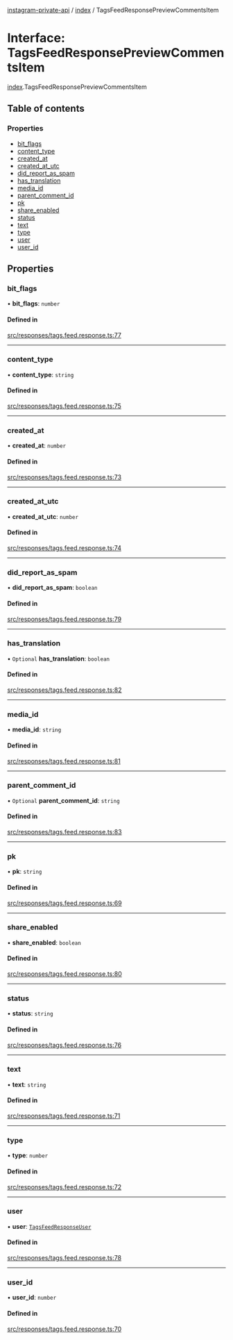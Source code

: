 [instagram-private-api](../../README.md) / [index](../../modules/index.md) / TagsFeedResponsePreviewCommentsItem

# Interface: TagsFeedResponsePreviewCommentsItem

[index](../../modules/index.md).TagsFeedResponsePreviewCommentsItem

## Table of contents

### Properties

- [bit\_flags](TagsFeedResponsePreviewCommentsItem.md#bit_flags)
- [content\_type](TagsFeedResponsePreviewCommentsItem.md#content_type)
- [created\_at](TagsFeedResponsePreviewCommentsItem.md#created_at)
- [created\_at\_utc](TagsFeedResponsePreviewCommentsItem.md#created_at_utc)
- [did\_report\_as\_spam](TagsFeedResponsePreviewCommentsItem.md#did_report_as_spam)
- [has\_translation](TagsFeedResponsePreviewCommentsItem.md#has_translation)
- [media\_id](TagsFeedResponsePreviewCommentsItem.md#media_id)
- [parent\_comment\_id](TagsFeedResponsePreviewCommentsItem.md#parent_comment_id)
- [pk](TagsFeedResponsePreviewCommentsItem.md#pk)
- [share\_enabled](TagsFeedResponsePreviewCommentsItem.md#share_enabled)
- [status](TagsFeedResponsePreviewCommentsItem.md#status)
- [text](TagsFeedResponsePreviewCommentsItem.md#text)
- [type](TagsFeedResponsePreviewCommentsItem.md#type)
- [user](TagsFeedResponsePreviewCommentsItem.md#user)
- [user\_id](TagsFeedResponsePreviewCommentsItem.md#user_id)

## Properties

### bit\_flags

• **bit\_flags**: `number`

#### Defined in

[src/responses/tags.feed.response.ts:77](https://github.com/Nerixyz/instagram-private-api/blob/0e0721c/src/responses/tags.feed.response.ts#L77)

___

### content\_type

• **content\_type**: `string`

#### Defined in

[src/responses/tags.feed.response.ts:75](https://github.com/Nerixyz/instagram-private-api/blob/0e0721c/src/responses/tags.feed.response.ts#L75)

___

### created\_at

• **created\_at**: `number`

#### Defined in

[src/responses/tags.feed.response.ts:73](https://github.com/Nerixyz/instagram-private-api/blob/0e0721c/src/responses/tags.feed.response.ts#L73)

___

### created\_at\_utc

• **created\_at\_utc**: `number`

#### Defined in

[src/responses/tags.feed.response.ts:74](https://github.com/Nerixyz/instagram-private-api/blob/0e0721c/src/responses/tags.feed.response.ts#L74)

___

### did\_report\_as\_spam

• **did\_report\_as\_spam**: `boolean`

#### Defined in

[src/responses/tags.feed.response.ts:79](https://github.com/Nerixyz/instagram-private-api/blob/0e0721c/src/responses/tags.feed.response.ts#L79)

___

### has\_translation

• `Optional` **has\_translation**: `boolean`

#### Defined in

[src/responses/tags.feed.response.ts:82](https://github.com/Nerixyz/instagram-private-api/blob/0e0721c/src/responses/tags.feed.response.ts#L82)

___

### media\_id

• **media\_id**: `string`

#### Defined in

[src/responses/tags.feed.response.ts:81](https://github.com/Nerixyz/instagram-private-api/blob/0e0721c/src/responses/tags.feed.response.ts#L81)

___

### parent\_comment\_id

• `Optional` **parent\_comment\_id**: `string`

#### Defined in

[src/responses/tags.feed.response.ts:83](https://github.com/Nerixyz/instagram-private-api/blob/0e0721c/src/responses/tags.feed.response.ts#L83)

___

### pk

• **pk**: `string`

#### Defined in

[src/responses/tags.feed.response.ts:69](https://github.com/Nerixyz/instagram-private-api/blob/0e0721c/src/responses/tags.feed.response.ts#L69)

___

### share\_enabled

• **share\_enabled**: `boolean`

#### Defined in

[src/responses/tags.feed.response.ts:80](https://github.com/Nerixyz/instagram-private-api/blob/0e0721c/src/responses/tags.feed.response.ts#L80)

___

### status

• **status**: `string`

#### Defined in

[src/responses/tags.feed.response.ts:76](https://github.com/Nerixyz/instagram-private-api/blob/0e0721c/src/responses/tags.feed.response.ts#L76)

___

### text

• **text**: `string`

#### Defined in

[src/responses/tags.feed.response.ts:71](https://github.com/Nerixyz/instagram-private-api/blob/0e0721c/src/responses/tags.feed.response.ts#L71)

___

### type

• **type**: `number`

#### Defined in

[src/responses/tags.feed.response.ts:72](https://github.com/Nerixyz/instagram-private-api/blob/0e0721c/src/responses/tags.feed.response.ts#L72)

___

### user

• **user**: [`TagsFeedResponseUser`](TagsFeedResponseUser.md)

#### Defined in

[src/responses/tags.feed.response.ts:78](https://github.com/Nerixyz/instagram-private-api/blob/0e0721c/src/responses/tags.feed.response.ts#L78)

___

### user\_id

• **user\_id**: `number`

#### Defined in

[src/responses/tags.feed.response.ts:70](https://github.com/Nerixyz/instagram-private-api/blob/0e0721c/src/responses/tags.feed.response.ts#L70)
